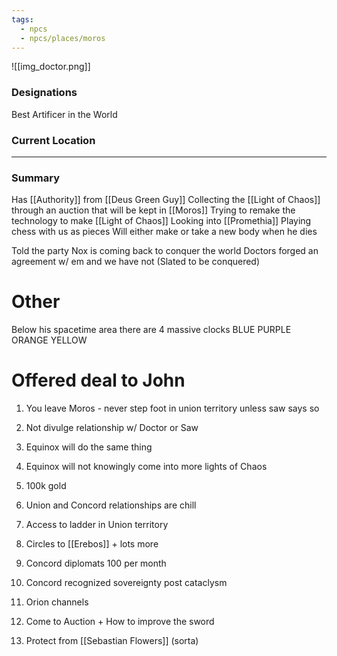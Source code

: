 ```yaml
---
tags:
  - npcs
  - npcs/places/moros
---
```

![[img_doctor.png]]

### Designations
Best Artificer in the World

### Current Location


___
### Summary
Has [[Authority]] from [[Deus Green Guy]]
Collecting the [[Light of Chaos]] through an auction that will be kept in [[Moros]]
Trying to remake the technology to make [[Light of Chaos]]
Looking into [[Promethia]] 
Playing chess with us as pieces
Will either make or take a new body when he dies

Told the party Nox is coming back to conquer the world Doctors forged an agreement w/ em and we have not (Slated to be conquered)

# Other
Below his spacetime area there are 4 massive clocks BLUE PURPLE ORANGE YELLOW

# Offered deal to John
1. You leave Moros - never step foot in union territory unless saw says so
2. Not divulge relationship w/ Doctor or Saw
3. Equinox will do the same thing
4. Equinox will not knowingly come into more lights of Chaos

5. 100k gold
6. Union and Concord relationships are chill
7. Access to ladder in Union territory
8. Circles to [[Erebos]] + lots more
9. Concord diplomats 100 per month
10. Concord recognized sovereignty post cataclysm
11. Orion channels
12. Come to Auction + How to improve the sword
13. Protect from [[Sebastian Flowers]] (sorta)